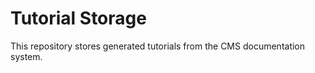    # Tutorial Storage
   This repository stores generated tutorials from the CMS documentation system.
